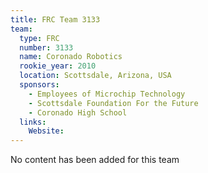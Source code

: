```yaml
---
title: FRC Team 3133
team:
  type: FRC
  number: 3133
  name: Coronado Robotics
  rookie_year: 2010
  location: Scottsdale, Arizona, USA
  sponsors:
    - Employees of Microchip Technology
    - Scottsdale Foundation For the Future
    - Coronado High School
  links:
    Website: 
---
```

No content has been added for this team